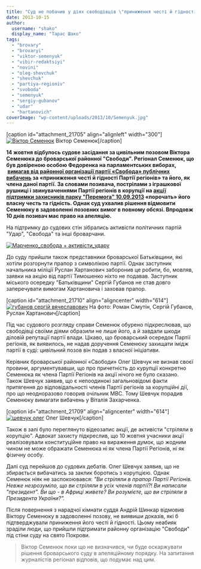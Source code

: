 ```yaml
---
title: "Суд не побачив у діях свободівців \"приниження честі й гідності Партії регіонів\""
date: 2013-10-15
author: 
  username: "shako"
  display_name: "Тарас Шако"
tags: 
  - "brovary"
  - "brovaryi"
  - "viktor-semenyuk"
  - "vibir-redaktsiyi"
  - "novini"
  - "oleg-shevchuk"
  - "shevchuk"
  - "partiya-regioniv"
  - "svoboda"
  - "semenyuk"
  - "sergiy-gubanov"
  - "udar"
  - "hartanovich"
coverImage: "wp-content/uploads/2013/10/Semenyuk.jpg"
---
```


\[caption id="attachment\_21705" align="alignleft" width="300"\][![Віктор Семенюк](https://mpz.brovary.org/wp-content/uploads/2013/10/Semenyuk.jpg "Віктор Семенюк")](https://mpz.brovary.org/wp-content/uploads/2013/10/Semenyuk.jpg) Віктор Семенюк\[/caption\]

**14 жовтня відбулось судове засідання за цивільним позовом Віктора Семенюка до броварської районної "Свободи". Регіонал Семенюк, що був довіреною особою Федоренка на парламентських виборах,  [вимагав від районної організації партії «Свобода» публічних вибачень](https://mpz.brovary.org/dovirena-osoba-fedorenka-vimagaye-vibachen-u-svobodi-za-prinizhennya-gidnosti-partiyi-regioniv/) за **«приниження честі й гідності Партії регіонів» та його, як члена даної партії**. За словами позивача, пострілами з іграшкової рушниці і звинуваченнями Партії регіонів в корупції на [акції підтримки захисників парку "Перемога" 10.09.2013](https://mpz.brovary.org/na-chest-zaporozhtsya-u-brovarah-zastrelili-prezidenta-miskogo-golovu-ta-gubernatora/) «порочать» його власну честь та гідність. Однак суд ухвалив рішення відмовити Семенюку в задоволенні позовних вимог в повному обсязі. Впродовж 10 днів позивач має право на апеляцію.**

На підтримку до судових стін зібрались активісти політичних партій "Удар", "Свобода" та інші броварчани.

[![Марченко_свобода + активісти_удару](https://mpz.brovary.org/wp-content/uploads/2013/10/photo-11.jpg)](https://mpz.brovary.org/wp-content/uploads/2013/10/photo-11.jpg)

До суду прийшли також представники броварської Батьківщини, які хотіли розгорнути прапор з символікою партії. Однак заступник начальника міліції Руслан Хартанович заборонив це робити, бо, мовляв, заявки на акцію від партії Тимошенко ніхто не подавав. Заступник міського осередку "Батьківщини" Сергій Губанов не став довго заперечувати вимогам Хартановича і заховав прапор.

\[caption id="attachment\_21710" align="aligncenter" width="614"\][![губанов сергій вячеславович](https://mpz.brovary.org/wp-content/uploads/2013/10/gubanov-sergiy-vyacheslavovich.jpg)](https://mpz.brovary.org/wp-content/uploads/2013/10/gubanov-sergiy-vyacheslavovich.jpg) На фото: Роман Сімутін, Сергій Губанов, Руслан Хартанович\[/caption\]

Під час судового розгляду справи Семенюк обурено підкреслював, що свободівці своїми діями образили не лише його, а й завдали шкоди діловій репутації партії влади. Цікаво, що броварський осередок Партії регіонів, як виявилось, не надав доручення Семенюку захищати імідж партії в суді: цивільний позов він подав з власної ініціативи.

Керівник броварської районної «Свободи» Олег Шевчук не визнав своєї провини, аргументувавши, що про причетність до курупції конкретно Семенюка як члена Партії Регіонів на акції нічого не було сказано. Також Шевчук заявив, що є непоодинокі загальновідомі факти притягення до відповідальності членів Партії регіонів за корупційні дії, про що неодноразово говорив очільник МВС. Тому Шевчук порадив Семенюку вимагати вибачень у Віталія Захарченка.

\[caption id="attachment\_21709" align="aligncenter" width="614"\][![шевчук олег](https://mpz.brovary.org/wp-content/uploads/2013/10/shevchuk-oleg.jpg)](https://mpz.brovary.org/wp-content/uploads/2013/10/shevchuk-oleg.jpg) Олег Шевчук\[/caption\]

Також в залі було переглянуто відеозапис акції, де активісти "стріляли в корупцію". Адвокат захисту підкреслив, що 10 жовтня учасники акції реалізовували конституційне право на вираження думок, що жодним чином не може ображати Семенюка ні як члена Партії Регіонів, ні як фізичну особу.

Далі суд перейшов до судових дебатів. Олег Шевчук заявив, що не збирається вибачатись за заклик боротись з корупцією. Однак Семенюк ніяк не заспокоювався: _"Ви стріляли в прапор Партії Регіонів. Невже незрозуміло, що ви стріляли в усіх членів партії?! Ви написали "президент". Ви що - в Африці живете? Ви розумієте, що ви стріляли в Президента України?"._

Після повернення з нарадчої кімнати суддя Андрій Шинкар відмовив Віктору Семенюку в задоволенні позову, не виявиши доказів, які б підтверджували приниження його честі й гідності. Цьому неабияк зраділи люди, що прийшли підтримати районну організацію "Свободи" під стіни суду на свято Покрови.

> Віктор Семенюк поки що не визначився, чи буде оскаржувати рішення броварського суду в апеляційному порядку. На запитання журналістів регіонал відповів, що подумає над цим.
